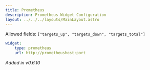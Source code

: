 ```yaml
---
title: Prometheus
description: Prometheus Widget Configuration
layout: ../../../layouts/MainLayout.astro
---
```


Allowed fields: `["targets_up", "targets_down", "targets_total"]`

```yaml
widget:
    type: prometheus
    url: http://prometheushost:port
```

*Added in v0.6.10*
